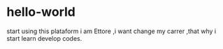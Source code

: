 # hello-world
start using this plataform
i am Ettore ,i want change my carrer ,that why i start learn develop codes.
